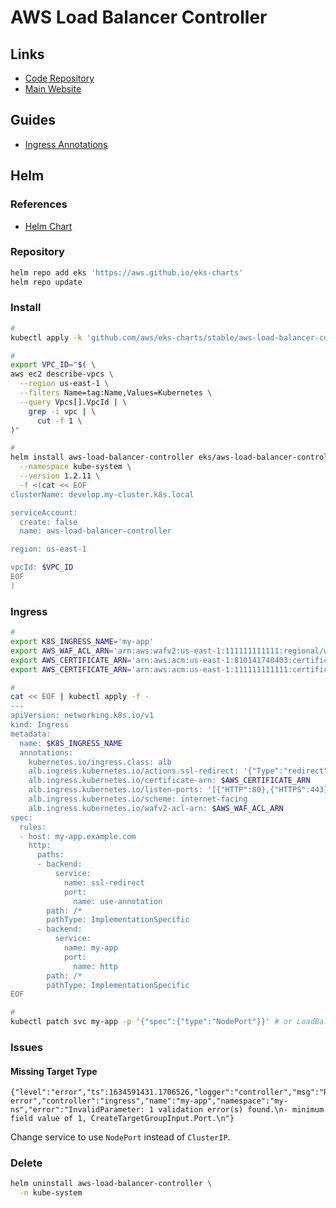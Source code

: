 # AWS Load Balancer Controller

## Links

- [Code Repository](https://github.com/kubernetes-sigs/aws-load-balancer-controller)
- [Main Website](https://kubernetes-sigs.github.io/aws-load-balancer-controller/)

## Guides

- [Ingress Annotations](https://kubernetes-sigs.github.io/aws-load-balancer-controller/v2.1/guide/ingress/annotations/)

## Helm

### References

- [Helm Chart](https://github.com/kubernetes-sigs/aws-load-balancer-controller/tree/main/helm/aws-load-balancer-controller)

### Repository

```sh
helm repo add eks 'https://aws.github.io/eks-charts'
helm repo update
```

### Install

```sh
#
kubectl apply -k 'github.com/aws/eks-charts/stable/aws-load-balancer-controller//crds?ref=master'

#
export VPC_ID="$( \
aws ec2 describe-vpcs \
  --region us-east-1 \
  --filters Name=tag:Name,Values=Kubernetes \
  --query Vpcs[].VpcId | \
    grep -i vpc | \
      cut -f 1 \
)"

#
helm install aws-load-balancer-controller eks/aws-load-balancer-controller \
  --namespace kube-system \
  --version 1.2.11 \
  -f <(cat << EOF
clusterName: develop.my-cluster.k8s.local

serviceAccount:
  create: false
  name: aws-load-balancer-controller

region: us-east-1

vpcId: $VPC_ID
EOF
)
```

<!--
https://github.com/awsdocs/amazon-eks-user-guide/blob/d2fc8ae4d9e913bcec253099e157ed73a96234a3/doc_source/aws-load-balancer-controller.md

eksctl utils associate-iam-oidc-provider --region eu-west-1 --cluster esleCluster --approve --profile ddmdavid

curl -o iam-policy.json https://raw.githubusercontent.com/kubernetes-sigs/aws-load-balancer-controller/v2.2.1/docs/install/iam_policy.json

aws iam create-policy --policy-name AWSLoadBalancerControllerIAMPolicy --policy-document file://iam-policy.json --profile ddmdavid

eksctl create iamserviceaccount --cluster=esleCluster --namespace=kube-system --name=aws-load-balancer-controller --attach-policy-arn=arn:aws:iam::130767921673:policy/AWSLoadBalancerControllerIAMPolicy --override-existing-serviceaccounts --approve --profile ddmdavid --region eu-west-1

helm repo add eks https://aws.github.io/eks-charts

kubectl apply -k "github.com/aws/eks-charts/stable/aws-load-balancer-controller//crds?ref=master"

helm install aws-load-balancer-controller eks/aws-load-balancer-controller -n kube-system --set clusterName=esleCluster --set serviceAccount.create=false --set serviceAccount.name=aws-load-balancer-controller
-->

<!-- ### Status

```sh
kubectl rollout status deploy/grafana \
  -n kube-system
``` -->

<!-- ### Logs

```sh
kubectl logs \
  -l 'app.kubernetes.io/instance=grafana' \
  -n kube-system \
  -f
``` -->

### Ingress

```sh
#
export K8S_INGRESS_NAME='my-app'
export AWS_WAF_ACL_ARN='arn:aws:wafv2:us-east-1:111111111111:regional/webacl/[name]/11111111-1111-1111-1111-111111111111'
export AWS_CERTIFICATE_ARN='arn:aws:acm:us-east-1:810141740403:certificate/044fb60c-16a5-49c1-abb0-d6e50bbc4988'
export AWS_CERTIFICATE_ARN='arn:aws:acm:us-east-1:111111111111:certificate/11111111-1111-1111-1111-111111111111'

#
cat << EOF | kubectl apply -f -
---
apiVersion: networking.k8s.io/v1
kind: Ingress
metadata:
  name: $K8S_INGRESS_NAME
  annotations:
    kubernetes.io/ingress.class: alb
    alb.ingress.kubernetes.io/actions.ssl-redirect: '{"Type":"redirect","RedirectConfig":{"Protocol":"HTTPS","Port":"443","StatusCode":"HTTP_301"}}'
    alb.ingress.kubernetes.io/certificate-arn: $AWS_CERTIFICATE_ARN
    alb.ingress.kubernetes.io/listen-ports: '[{"HTTP":80},{"HTTPS":443}]'
    alb.ingress.kubernetes.io/scheme: internet-facing
    alb.ingress.kubernetes.io/wafv2-acl-arn: $AWS_WAF_ACL_ARN
spec:
  rules:
  - host: my-app.example.com
    http:
      paths:
      - backend:
          service:
            name: ssl-redirect
            port:
              name: use-annotation
        path: /*
        pathType: ImplementationSpecific
      - backend:
          service:
            name: my-app
            port:
              name: http
        path: /*
        pathType: ImplementationSpecific
EOF

#
kubectl patch svc my-app -p '{"spec":{"type":"NodePort"}}' # or LoadBalancer
```

<!--
https://console.aws.amazon.com/ec2/v2/home?region=us-east-1#LoadBalancers:sort=loadBalancerName
https://console.aws.amazon.com/wafv2/homev2/web-acls?region=us-east-1
-->

### Issues

#### Missing Target Type

```log
{"level":"error","ts":1634591431.1706526,"logger":"controller","msg":"Reconciler error","controller":"ingress","name":"my-app","namespace":"my-ns","error":"InvalidParameter: 1 validation error(s) found.\n- minimum field value of 1, CreateTargetGroupInput.Port.\n"}
```

Change service to use `NodePort` instead of `ClusterIP`.

<!-- ####

```log
{"level":"error","ts":1634591702.9418764,"logger":"controller","msg":"Reconciler error","reconcilerGroup":"elbv2.k8s.aws","reconcilerKind":"TargetGroupBinding","controller":"targetGroupBinding","name":"k8s-my-app-0bea0a55b3","namespace":"my-app","error":"cannot resolve pod ENI for pods: [my-app/app-0 my-app/app-1 my-app/app-2]"}
```

TODO -->

### Delete

```sh
helm uninstall aws-load-balancer-controller \
  -n kube-system
```
